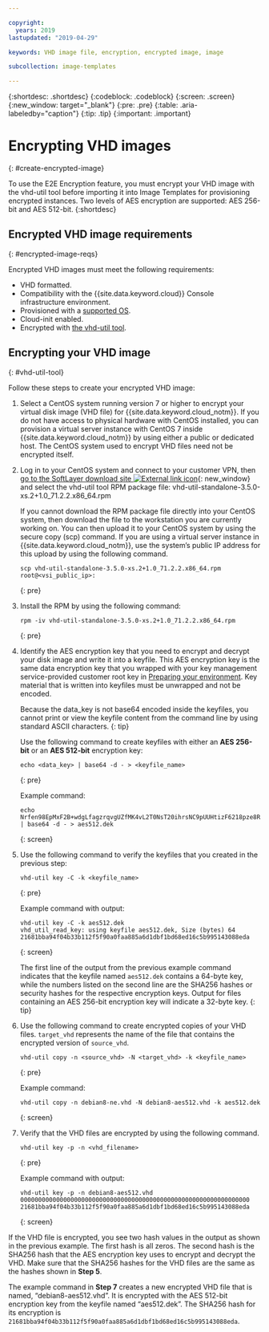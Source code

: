 ```yaml
---

copyright:
  years: 2019
lastupdated: "2019-04-29"

keywords: VHD image file, encryption, encrypted image, image

subcollection: image-templates

---
```


{:shortdesc: .shortdesc}
{:codeblock: .codeblock}
{:screen: .screen}
{:new_window: target="_blank"}
{:pre: .pre}
{:table: .aria-labeledby="caption"}
{:tip: .tip}
{:important: .important}


# Encrypting VHD images 
{: #create-encrypted-image}

To use the E2E Encryption feature, you must encrypt your VHD image with the vhd-util tool before importing it into Image Templates for provisioning encrypted instances. Two levels of AES encryption are supported: AES 256-bit and AES 512-bit.
{:shortdesc}

## Encrypted VHD image requirements
{: #encrypted-image-reqs}

Encrypted VHD images must meet the following requirements:

* VHD formatted.
* Compatibility with the {{site.data.keyword.cloud}} Console infrastructure environment.
* Provisioned with a [supported OS](/docs/infrastructure/image-templates/?topic=image-templates-preparing-and-importing-images#preparing-and-importing-images).
* Cloud-init enabled.
* Encrypted with [the vhd-util tool](/docs/infrastructure/image-templates?topic=image-templates-create-encrypted-image#vhd-util-tool).

## Encrypting your VHD image
{: #vhd-util-tool}

Follow these steps to create your encrypted VHD image:

1. Select a CentOS system running version 7 or higher to encrypt your virtual disk image (VHD file) for {{site.data.keyword.cloud_notm}}. If you do not have access to physical hardware with CentOS installed, you can provision a virtual server instance with CentOS 7 inside {{site.data.keyword.cloud_notm}} by using either a public or dedicated host. The CentOS system used to encrypt VHD files need not be encrypted itself.

2. Log in to your CentOS system and connect to your customer VPN, then [go to the SoftLayer download site ![External link icon](../../icons/launch-glyph.svg "External link icon")](http://downloads.service.softlayer.com/citrix/xen/){: new_window} and select the vhd-util tool RPM package file: vhd-util-standalone-3.5.0-xs.2+1.0_71.2.2.x86_64.rpm   

   If you cannot download the RPM package file directly into your CentOS system, then download the file to the workstation you are          currently working on. You can then upload it to your CentOS system by using the secure copy (scp) command. If you are using a virtual    server instance in {{site.data.keyword.cloud_notm}}, use the system’s public IP address for this upload by using the following          command.

   ```
   scp vhd-util-standalone-3.5.0-xs.2+1.0_71.2.2.x86_64.rpm root@<vsi_public_ip>:
   ```
   {: pre}

3. Install the RPM by using the following command:

   ```
   rpm -iv vhd-util-standalone-3.5.0-xs.2+1.0_71.2.2.x86_64.rpm
   ```
   {: pre}

4. Identify the AES encryption key that you need to encrypt and decrypt your disk image and write it into a keyfile. This AES encryption key is the same data encryption key that you wrapped with your key management service-provided customer root key in [Preparing your environment](/docs/infrastructure/image-templates?topic=image-templates-using-end-to-end-e2e-encryption-to-provision-an-encrypted-instance#preparing-your-environment). Key material that is written into keyfiles must be unwrapped and not be encoded. 

   Because the data_key is not base64 encoded inside the keyfiles, you cannot print or view the keyfile content from the command line      by using standard ASCII characters. 
   {: tip}

   Use the following command to create keyfiles with either an **AES 256-bit** or an **AES 512-bit** encryption key: 
   
   ```
   echo <data_key> | base64 -d - > <keyfile_name>
   ```
   {: pre} 

   Example command:

   ```
   echo Nrfen98EpMxF2B+wdgLfagzrqvgUZfMK4vL2T0NsT20ihrsNC9pUUHtizF6218pze8RLCgQ6kwxuE58IWLzgDA== | base64 -d - > aes512.dek
   ```
   {: screen}

5. Use the following command to verify the keyfiles that you created in the previous step:

   ```
   vhd-util key -C -k <keyfile_name>
   ```
   {: pre}

   Example command with output:

   ```
   vhd-util key -C -k aes512.dek
   vhd_util_read_key: using keyfile aes512.dek, Size (bytes) 64
   21681bba94f04b33b112f5f90a0faa885a6d1dbf1bd68ed16c5b995143088eda
   ```
   {: screen}

   The first line of the output from the previous example command indicates that the keyfile named `aes512.dek` contains a 64-byte key,    while the numbers listed on the second line are the SHA256 hashes or security hashes for the respective encryption keys. Output for      files containing an AES 256-bit encryption key will indicate a 32-byte key.
   {: tip} 

6. Use the following command to create encrypted copies of your VHD files. `target_vhd` represents the name of the file that contains the encrypted version of `source_vhd`.

   ```
   vhd-util copy -n <source_vhd> -N <target_vhd> -k <keyfile_name>
   ```
   {: pre}    

   Example command:

   ```
   vhd-util copy -n debian8-ne.vhd -N debian8-aes512.vhd -k aes512.dek
   ```
   {: screen}

7. Verify that the VHD files are encrypted by using the following command.

   ```
   vhd-util key -p -n <vhd_filename>
   ```
   {: pre}

   Example command with output:

   ```
   vhd-util key -p -n debian8-aes512.vhd
   0000000000000000000000000000000000000000000000000000000000000000
   21681bba94f04b33b112f5f90a0faa885a6d1dbf1bd68ed16c5b995143088eda
   ```
   {: screen}

If the VHD file is encrypted, you see two hash values in the output as shown in the previous example. The first hash is all zeros. The second hash is the SHA256 hash that the AES encryption key uses to encrypt and decrypt the VHD. Make sure that the SHA256 hashes for the VHD files are the same as the hashes shown in **Step 5**.

The example command in **Step 7** creates a new encrypted VHD file that is named, “debian8-aes512.vhd”. It is encrypted with the AES 512-bit encryption key from the keyfile named “aes512.dek”. The SHA256 hash for its encryption is                                  `21681bba94f04b33b112f5f90a0faa885a6d1dbf1bd68ed16c5b995143088eda`.
